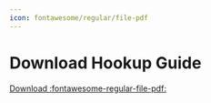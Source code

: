 ```yaml
---
icon: fontawesome/regular/file-pdf
---
```



# Download Hookup Guide
[Download :fontawesome-regular-file-pdf:](../assets/SparkFun_XBee_Smart_Modem-hookup-guide.pdf)